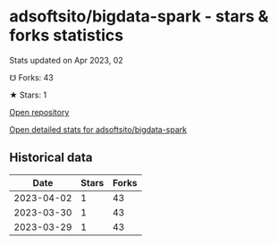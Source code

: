 # adsoftsito/bigdata-spark - stars & forks statistics

Stats updated on Apr 2023, 02

☋ Forks: 43

★ Stars: 1

[Open repository](https://github.com/adsoftsito/bigdata-spark)

[Open detailed stats for adsoftsito/bigdata-spark](https://reviewgithub.com/rep/adsoftsito/bigdata-spark)

## Historical data
| Date | Stars | Forks |
|------|-------|-------|
| 2023-04-02 | 1 | 43 | 
| 2023-03-30 | 1 | 43 | 
| 2023-03-29 | 1 | 43 | 

